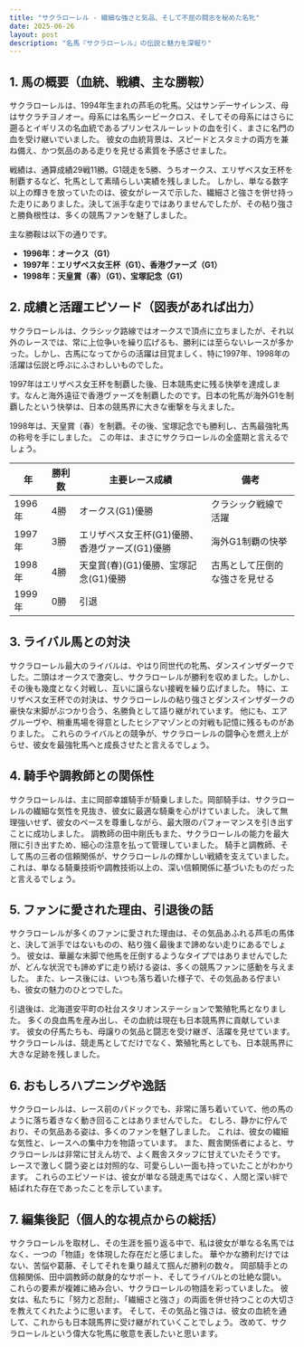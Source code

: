 ```yaml
---
title: "サクラローレル - 繊細な強さと気品、そして不屈の闘志を秘めた名牝"
date: 2025-06-26
layout: post
description: "名馬『サクラローレル』の伝説と魅力を深堀り"
---
```


## 1. 馬の概要（血統、戦績、主な勝鞍）

サクラローレルは、1994年生まれの芦毛の牝馬。父はサンデーサイレンス、母はサクラチヨノオー。母系には名馬シービークロス、そしてその母系にはさらに遡るとイギリスの名血統であるプリンセスルーレットの血を引く、まさに名門の血を受け継いでいました。  彼女の血統背景は、スピードとスタミナの両方を兼ね備え、かつ気品のある走りを見せる素質を予感させました。

戦績は、通算成績29戦11勝。G1競走を5勝、うちオークス、エリザベス女王杯を制覇するなど、牝馬として素晴らしい実績を残しました。  しかし、単なる数字以上の輝きを放っていたのは、彼女がレースで示した、繊細さと強さを併せ持った走りにありました。決して派手な走りではありませんでしたが、その粘り強さと勝負根性は、多くの競馬ファンを魅了しました。

主な勝鞍は以下の通りです。

* **1996年：オークス（G1）**
* **1997年：エリザベス女王杯（G1）、香港ヴァーズ（G1）**
* **1998年：天皇賞（春）（G1）、宝塚記念（G1）**


## 2. 成績と活躍エピソード（図表があれば出力）

サクラローレルは、クラシック路線ではオークスで頂点に立ちましたが、それ以外のレースでは、常に上位争いを繰り広げるも、勝利には至らないレースが多かった。しかし、古馬になってからの活躍は目覚ましく、特に1997年、1998年の活躍は伝説と呼ぶにふさわしいものでした。

1997年はエリザベス女王杯を制覇した後、日本競馬史に残る快挙を達成します。なんと海外遠征で香港ヴァーズを制覇したのです。日本の牝馬が海外G1を制覇したという快挙は、日本の競馬界に大きな衝撃を与えました。

1998年は、天皇賞（春）を制覇。その後、宝塚記念でも勝利し、古馬最強牝馬の称号を手にしました。  この年は、まさにサクラローレルの全盛期と言えるでしょう。

| 年 | 勝利数 | 主要レース成績 | 備考 |
|---|---|---|---|
| 1996年 | 4勝 | オークス(G1)優勝 |  クラシック戦線で活躍 |
| 1997年 | 3勝 | エリザベス女王杯(G1)優勝、香港ヴァーズ(G1)優勝 | 海外G1制覇の快挙 |
| 1998年 | 4勝 | 天皇賞(春)(G1)優勝、宝塚記念(G1)優勝 | 古馬として圧倒的な強さを見せる |
| 1999年 | 0勝 |  引退 |  |


## 3. ライバル馬との対決

サクラローレル最大のライバルは、やはり同世代の牝馬、ダンスインザダークでした。二頭はオークスで激突し、サクラローレルが勝利を収めました。しかし、その後も幾度となく対戦し、互いに譲らない接戦を繰り広げました。  特に、エリザベス女王杯での対決は、サクラローレルの粘り強さとダンスインザダークの豪快な末脚がぶつかり合う、名勝負として語り継がれています。  他にも、エアグルーヴや、稍重馬場を得意としたヒシアマゾンとの対戦も記憶に残るものがありました。  これらのライバルとの競争が、サクラローレルの闘争心を燃え上がらせ、彼女を最強牝馬へと成長させたと言えるでしょう。


## 4. 騎手や調教師との関係性

サクラローレルは、主に岡部幸雄騎手が騎乗しました。岡部騎手は、サクラローレルの繊細な気性を見抜き、彼女に最適な騎乗を心がけていました。  決して無理強いせず、彼女のペースを尊重しながら、最大限のパフォーマンスを引き出すことに成功しました。  調教師の田中剛氏もまた、サクラローレルの能力を最大限に引き出すため、細心の注意を払って管理していました。  騎手と調教師、そして馬の三者の信頼関係が、サクラローレルの輝かしい戦績を支えていました。  これは、単なる騎乗技術や調教技術以上の、深い信頼関係に基づいたものだったと言えるでしょう。


## 5. ファンに愛された理由、引退後の話

サクラローレルが多くのファンに愛された理由は、その気品あふれる芦毛の馬体と、決して派手ではないものの、粘り強く最後まで諦めない走りにあるでしょう。  彼女は、華麗な末脚で他馬を圧倒するようなタイプではありませんでしたが、どんな状況でも諦めずに走り続ける姿は、多くの競馬ファンに感動を与えました。  また、レース後には、いつも落ち着いた様子で、その気品ある佇まいも、彼女の魅力のひとつでした。

引退後は、北海道安平町の社台スタリオンステーションで繁殖牝馬となりました。  多くの良血馬を産み出し、その血統は現在も日本競馬界に貢献しています。  彼女の仔馬たちも、母譲りの気品と闘志を受け継ぎ、活躍を見せています。  サクラローレルは、競走馬としてだけでなく、繁殖牝馬としても、日本競馬界に大きな足跡を残しました。


## 6. おもしろハプニングや逸話

サクラローレルは、レース前のパドックでも、非常に落ち着いていて、他の馬のように落ち着きなく動き回ることはありませんでした。  むしろ、静かに佇んでおり、その気品ある姿は、多くのファンを魅了しました。  これは、彼女の繊細な気性と、レースへの集中力を物語っています。  また、厩舎関係者によると、サクラローレルは非常に甘えん坊で、よく厩舎スタッフに甘えていたそうです。  レースで激しく闘う姿とは対照的な、可愛らしい一面も持っていたことがわかります。  これらのエピソードは、彼女が単なる競走馬ではなく、人間と深い絆で結ばれた存在であったことを示しています。


## 7. 編集後記（個人的な視点からの総括）

サクラローレルを取材し、その生涯を振り返る中で、私は彼女が単なる名馬ではなく、一つの「物語」を体現した存在だと感じました。  華やかな勝利だけではない、苦悩や葛藤、そしてそれを乗り越えて掴んだ勝利の数々。  岡部騎手との信頼関係、田中調教師の献身的なサポート、そしてライバルとの壮絶な闘い。  これらの要素が複雑に絡み合い、サクラローレルの物語を彩っていました。  彼女は、私たちに「努力と忍耐」、「繊細さと強さ」の両面を併せ持つことの大切さを教えてくれたように思います。  そして、その気品と強さは、彼女の血統を通して、これからも日本競馬界に受け継がれていくことでしょう。  改めて、サクラローレルという偉大な牝馬に敬意を表したいと思います。
